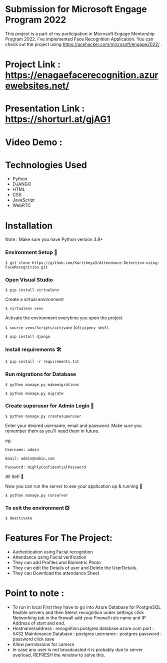 # Submission for Microsoft Engage Program 2022

This project is a part of my participation in Microsoft Engage Mentorship Program 2022. I've implemented Face Recognition Application. You can check out the project using https://acehacker.com/microsoft/engage2022/ .

# Project Link : https://enagaefacerecognition.azurewebsites.net/

# Presentation Link : https://shorturl.at/gjAG1

# Video Demo : 

# Technologies Used 

- Python
- DJANGO
- HTML
- CSS
- JavaScript
- WebRTC

# Installation

Note : Make sure you have Python version 3.8+

### Environment Setup 🚀

```$ git clone https://github.com/Kartikeya3/Attendance-Detection-using-FaceRecognition.git```

### Open Visual Studio 

```$ pip install virtualenv```

Create a virtual environment

```$ virtualenv venv```

Activate the environment everytime you open the project

```$ source venv/Scripts/activate``` (or) ```pipenv shell```

```$ pip install django``` 

### Install requirements 🛠

```$ pip install -r requirements.txt```

### Run migrations for Database

```$ python manage.py makemigrations```

```$ python manage.py migrate```

### Create superuser for Admin Login 🔐

```$ python manage.py createsuperuser```

Enter your desired username, email and password. Make sure you remember them as you'll need them in future.

eg.

```Username: admin```

```Email: admin@admin.com```

```Password: HighlyConfidentialPassword```

All Set! 🤩

Now you can run the server to see your application up & running 🚀

```$ python manage.py runserver```

### To exit the environment ❎

```$ deactivate```

# Features For The Project:
- Authentication using Facial recognition
- Attendance using Facial verification
- They can add Profiles and Biometric Photo
- They can edit the Details of user and Delete the UserDetails. 
- They can Download the attendance Sheet

# Point to note :
- To run in local First they have to go into Azure Database for PostgreSQL flexible servers and then Select recognition under settings click Networking tab in the       firewall add your Firewall rule name and IP Address of start and end. 
- Hostname/address  : recognition.postgres.database.azure.com 
  port : 5432
  Maintenance Database : postgres
  username : postgres
  password : password   click save
- Allow permissions for camera
- In case any user is not broadcasted it is probably due to server overload, REFRESH the window to solve this.
